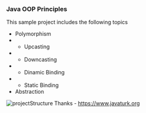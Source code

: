 ### Java OOP Principles  

This sample project includes the following topics
- Polymorphism
- - Upcasting
- - Downcasting
- - Dinamic Binding
- - Static Binding
- Abstraction

![projectStructure](https://user-images.githubusercontent.com/38321947/216340477-4368d3c3-ceee-41ef-bfbf-8cc24a1f1098.JPG)
Thanks - https://www.javaturk.org



